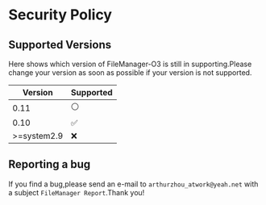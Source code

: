 # Security Policy

## Supported Versions

Here shows which version of FileManager-O3 is still in supporting.Please change your version as soon as possible if your version is not supported.

| Version| Supported         |
| -------| ------------------|
| 0.11   | :white_circle:    |
| 0.10   | :white_check_mark:|
| >=system2.9   | :x:               |

## Reporting a bug

If you find a bug,please send an e-mail to `arthurzhou_atwork@yeah.net` with a subject `FileManager Report`.Thank you!
